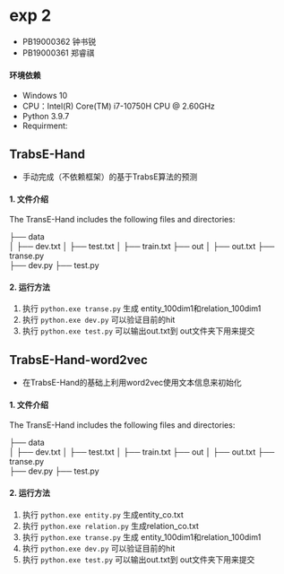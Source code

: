# exp 2
- PB19000362 钟书锐
- PB19000361 郑睿祺

#### 环境依赖
- Windows 10
- CPU：Intel(R) Core(TM) i7-10750H CPU @ 2.60GHz
- Python 3.9.7
- Requirment:



## TrabsE-Hand

- 手动完成（不依赖框架）的基于TrabsE算法的预测

#### 1. 文件介绍
The TransE-Hand includes the following files and directories:

├── data               
│   ├── dev.txt
│   ├── test.txt
│   ├── train.txt 
├── out
│   ├── out.txt 
├── transe.py     
├── dev.py
├── test.py

#### 2. 运行方法
1. 执行 `python.exe transe.py` 生成 entity_100dim1和relation_100dim1
2. 执行 `python.exe dev.py` 可以验证目前的hit
3. 执行 `python.exe test.py` 可以输出out.txt到 out文件夹下用来提交

## TrabsE-Hand-word2vec

- 在TrabsE-Hand的基础上利用word2vec使用文本信息来初始化

#### 1. 文件介绍
The TransE-Hand includes the following files and directories:

├── data               
│   ├── dev.txt
│   ├── test.txt
│   ├── train.txt 
├── out
│   ├── out.txt 
├── transe.py     
├── dev.py
├── test.py

#### 2. 运行方法
1. 执行 `python.exe entity.py` 生成entity_co.txt
2. 执行 `python.exe relation.py` 生成relation_co.txt
3. 执行 `python.exe transe.py` 生成 entity_100dim1和relation_100dim1
4. 执行 `python.exe dev.py` 可以验证目前的hit
5. 执行 `python.exe test.py` 可以输出out.txt到 out文件夹下用来提交